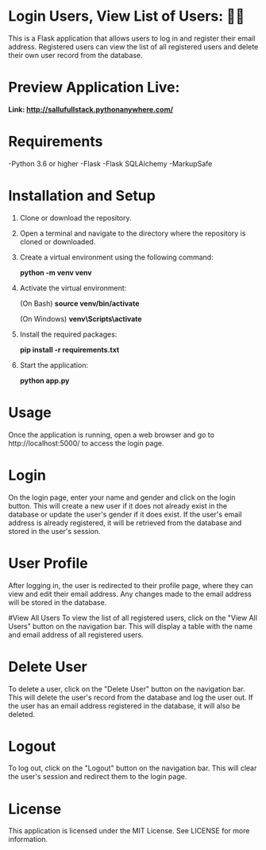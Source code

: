 # Login Users, View List of Users: 👤👥
This is a Flask application that allows users to log in and register their email address. Registered users can view the list of all registered users and delete their own user record from the database.

# Preview Application Live:
**Link: http://sallufullstack.pythonanywhere.com/**

# Requirements
-Python 3.6 or higher
-Flask
-Flask SQLAlchemy
-MarkupSafe

# Installation and Setup
1. Clone or download the repository.
2. Open a terminal and navigate to the directory where the repository is cloned or downloaded.
3. Create a virtual environment using the following command:

   **python -m venv venv**

4. Activate the virtual environment:

   (On Bash) **source venv/bin/activate**

   (On Windows) **venv\Scripts\activate**

5. Install the required packages:

   **pip install -r requirements.txt**

6. Start the application:

   **python app.py**

# Usage
Once the application is running, open a web browser and go to http://localhost:5000/ to access the login page.

# Login
On the login page, enter your name and gender and click on the login button. This will create a new user if it does not already exist in the database or update the user's gender if it does exist. If the user's email address is already registered, it will be retrieved from the database and stored in the user's session.

# User Profile
After logging in, the user is redirected to their profile page, where they can view and edit their email address. Any changes made to the email address will be stored in the database.

#View All Users
To view the list of all registered users, click on the "View All Users" button on the navigation bar. This will display a table with the name and email address of all registered users.

# Delete User
To delete a user, click on the "Delete User" button on the navigation bar. This will delete the user's record from the database and log the user out. If the user has an email address registered in the database, it will also be deleted.

# Logout
To log out, click on the "Logout" button on the navigation bar. This will clear the user's session and redirect them to the login page.

# License
This application is licensed under the MIT License. See LICENSE for more information.
